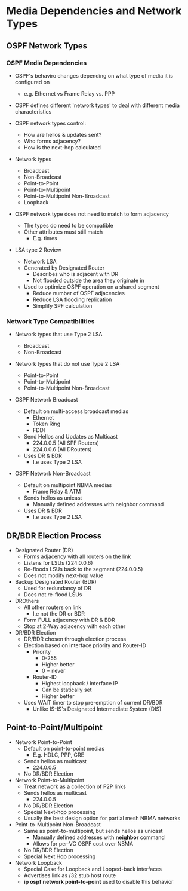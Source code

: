 # Media Dependencies and Network Types

## OSPF Network Types
### OSPF Media Dependencies
- OSPF's behaviro changes depending on what type of media it is configured on
  - e.g. Ethernet vs Frame Relay vs. PPP
- OSPF defines different 'network types' to deal with different media characteristics
- OSPF network types control:
  - How are hellos & updates sent?
  - Who forms adjacency?
  - How is the next-hop calculated

- Network types
  - Broadcast
  - Non-Broadcast
  - Point-to-Point
  - Point-to-Multipoint
  - Point-to-Multipoint Non-Broadcast
  - Loopback
- OSPF network type does not need to match to form adjacency
  - The types do need to be compatible
  - Other attributes must still match
    - E.g. times
- LSA type 2 Review
  - Network LSA
  - Generated by Designated Router
    - Describes who is adjacent with DR
    - Not flooded outside the area they originate in
  - Used to optimize OSPF operation on a shared segment
    - Reduce number of OSPF adjacencies
    - Reduce LSA flooding replication
    - Simplify SPF calculation 
### Network Type Compatibilities
- Network types that use Type 2 LSA
  - Broadcast
  - Non-Broadcast
- Network types that do not use Type 2 LSA
  - Point-to-Point
  - Point-to-Multipoint
  - Point-to-Multipoint Non-Broadcast

- OSPF Network Broadcast
  - Default on multi-access broadcast medias
    - Ethernet
    - Token Ring
    - FDDI
  - Send Hellos and Updates as Multicast
    - 224.0.0.5 (All SPF Routers)
    - 224.0.0.6 (All DRouters)
  - Uses DR & BDR
    - I.e uses Type 2 LSA
- OSPF Network Non-Broadcast
  - Default on multipoint NBMA medias
    - Frame Relay & ATM
  - Sends hellos as unicast
    - Manually defined addresses with neighbor command
  - Uses DR & BDR
    - I.e uses Type 2 LSA


## DR/BDR Election Process
- Designated Router (DR)
  - Forms adjacency with all routers on the link
  - Listens for LSUs (224.0.0.6)
  - Re-floods LSUs back to the segment (224.0.0.5)
  - Does not modify next-hop value
- Backup Designated Router (BDR)
  - Used for redundancy of DR
  - Does not re-flood LSUs
- DROthers
  - All other routers on link
    - I.e not the DR or BDR
  - Form FULL adjacency with DR & BDR
  - Stop at 2-Way adjacency with each other
- DR/BDR Election
  - DR/BDR chosen through election process
  - Election based on interface priority and Router-ID
    - Priority
      - 0-255
      - Higher better
      - 0 = never
    - Router-ID
      - Highest loopback / interface IP
      - Can be statically set
      - Higher better
  - Uses WAIT timer to stop pre-emption of current DR/BDR
    - Unlike IS-IS's Designated Intermediate System (DIS)

## Point-to-Point/Multipoint

- Network Point-to-Point
  - Default on point-to-point medias
    - E.g. HDLC, PPP, GRE
  - Sends hellos as multicast
    - 224.0.0.5
  - No DR/BDR Election
- Network Point-to-Multipoint
  - Treat network as a collection of P2P links
  - Sends hellos as multicast
    - 224.0.0.5
  - No DR/BDR Election
  - Special Next-hop processing
  - Usually the best design option for partial mesh NBMA networks
- Point-to-Multipoint Non-Broadcast
  - Same as point-to-multipoint, but sends hellos as unicast
    - Manually defined addresses with **neighbor** command
    - Allows for per-VC OSPF cost over NBMA
  - No DR/BDR Election
  - Special Next Hop processing
- Network Loopback
  - Special Case for Loopback and Looped-back interfaces
  - Advertises link as /32 stub host route
  - **ip ospf network point-to-point** used to disable this behavior